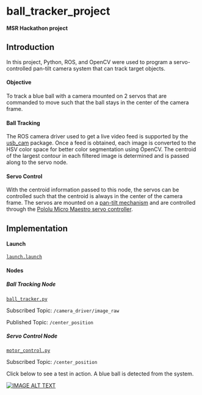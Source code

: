 # ball_tracker_project
**MSR Hackathon project**


## Introduction
In this project, Python, ROS, and OpenCV were used to program a servo-controlled pan-tilt camera system that can track target objects. 

#### Objective
To track a blue ball with a camera mounted on 2 servos that are commanded to move such that the ball stays in the center of the camera frame.

#### Ball Tracking
The ROS camera driver used to get a live video feed is supported by the [usb_cam](http://wiki.ros.org/usb_cam) package. Once a feed is obtained, each image is converted to the HSV color space for better color segmentation using OpenCV. The centroid of the largest contour in each filtered image is determined and is passed along to the servo node.

#### Servo Control
With the centroid information passed to this node, the servos can be controlled such that the centroid is always in the center of the camera frame. The servos are mounted on a [pan-tilt mechanism](https://www.sparkfun.com/datasheets/Robotics/Other/sensor%20pan%20tilt%20manual.jpg) and are controlled through the [Pololu Micro Maestro servo controller](https://www.pololu.com/docs/0J40/1.a). 

## Implementation
#### Launch
[`launch.launch`](launches/launch.launch)

#### Nodes
##### Ball Tracking Node
[`ball_tracker.py`](scripts/ball_tracker.py)

Subscribed Topic: `/camera_driver/image_raw`

Published Topic: `/center_position`

##### Servo Control Node
[`motor_control.py`](scripts/motor_control.py)

Subscribed Topic: `/center_position`

Click below to see a test in action. A blue ball is detected from the system. 

[![IMAGE ALT TEXT](http://img.youtube.com/vi/M0TucFrqqSo/0.jpg)](http://www.youtube.com/watch?v=M0TucFrqqSo "Object Tracking Project")

